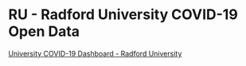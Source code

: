 # RU - Radford University COVID-19 Open Data

[University COVID-19 Dashboard - Radford University](https://www.radford.edu/content/radfordcore/home/reopening/university-dashboard.html)  